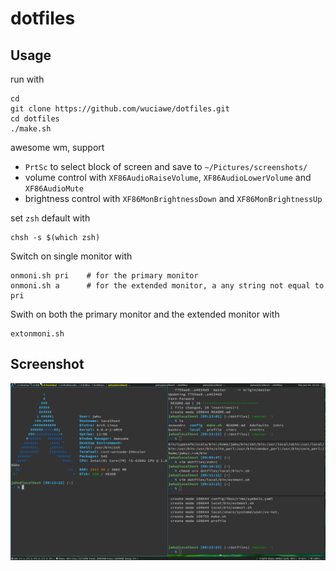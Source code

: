 # dotfiles

## Usage

run with
    
    cd
    git clone https://github.com/wuciawe/dotfiles.git
    cd dotfiles
    ./make.sh

awesome wm, support
*   `PrtSc` to select block of screen and save to `~/Pictures/screenshots/`
*   volume control with `XF86AudioRaiseVolume`, `XF86AudioLowerVolume` and `XF86AudioMute`
*   brightness control with `XF86MonBrightnessDown` and `XF86MonBrightnessUp`

set `zsh` default with

    chsh -s $(which zsh)
    
Switch on single monitor with

    onmoni.sh pri    # for the primary monitor
    onmoni.sh a      # for the extended monitor, a any string not equal to pri
    
Swith on both the primary monitor and the extended monitor with

    extonmoni.sh

## Screenshot

![my screenshot](screenshot.png)
